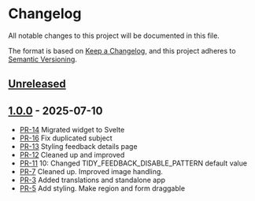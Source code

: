 # Changelog

All notable changes to this project will be documented in this file.

The format is based on [Keep a Changelog](https://keepachangelog.com/en/1.1.0/),
and this project adheres to [Semantic Versioning](https://semver.org/spec/v2.0.0.html).

## [Unreleased]

## [1.0.0] - 2025-07-10

- [PR-14](https://github.com/itk-dev/tidy-feedback/pull/14)
  Migrated widget to Svelte
- [PR-16](https://github.com/itk-dev/tidy-feedback/pull/16)
  Fix duplicated subject
- [PR-13](https://github.com/itk-dev/tidy-feedback/pull/13)
  Styling feedback details page
- [PR-12](https://github.com/itk-dev/tidy-feedback/pull/12)
  Cleaned up and improved
- [PR-11](https://github.com/itk-dev/tidy-feedback/pull/11)
  10: Changed TIDY_FEEDBACK_DISABLE_PATTERN default value
- [PR-7](https://github.com/itk-dev/tidy-feedback/pull/7)
  Cleaned up. Improved image handling.
- [PR-3](https://github.com/itk-dev/tidy-feedback/pull/3)
  Added translations and standalone app
- [PR-5](https://github.com/itk-dev/tidy-feedback/pull/5)
  Add styling. Make region and form draggable

[Unreleased]: https://github.com/itk-dev/tidy_feedback/compare/1.0.0...HEAD
[1.0.0]: https://github.com/itk-dev/tidy_feedback/releases/tag/1.0.0
